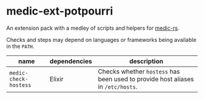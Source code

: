 # medic-ext-potpourri

An extension pack with a medley of scripts and helpers for [medic-rs](https://github.com/synchronal/medic-rs).

Checks and steps may depend on languages or frameworks being available in the `PATH`.

| name                  | dependencies | description |
| --------------------- | ------------ | ----------- |
| `medic-check-hostess` | Elixir       | Checks whether `hostess` has been used to provide host aliases in `/etc/hosts`. |

